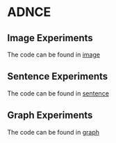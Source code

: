 # ADNCE

## Image Experiments
The code can be found in  [image](./image/)

## Sentence Experiments
The code can be found in  [sentence](./sentence/)

## Graph Experiments
The code can be found in  [graph](./graph/)